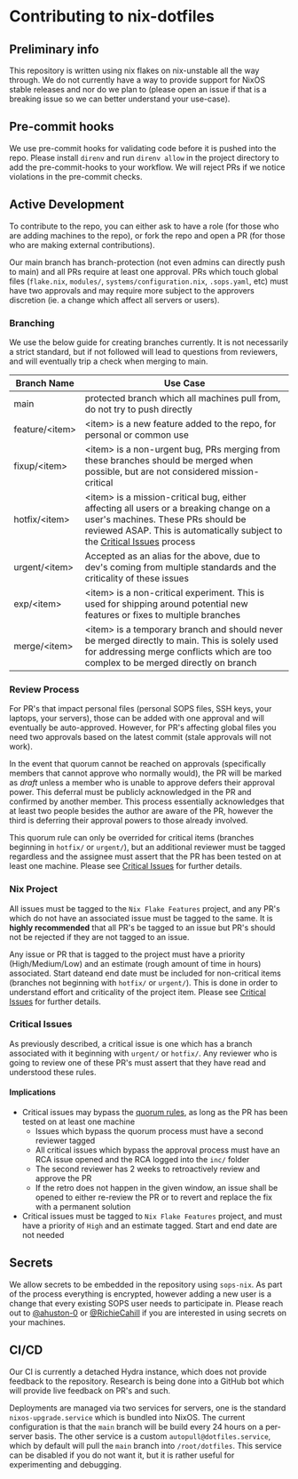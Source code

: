 # Contributing to nix-dotfiles

## Preliminary info

This repository is written using nix flakes on nix-unstable all the way
through. We do not currently have a way to provide support for NixOS stable
releases and nor do we plan to (please open an issue if that
is a breaking issue so we can better understand your use-case).

## Pre-commit hooks

We use pre-commit hooks for validating code before it is pushed into the repo.
Please install `direnv` and run `direnv allow` in the project directory to
add the pre-commit-hooks to your workflow. We will reject PRs if we notice
violations in the pre-commit checks.

## Active Development

To contribute to the repo, you can either ask to have a role (for those who are
adding machines to the repo), or fork the repo and open a PR (for those who are
making external contributions).

Our main branch has branch-protection (not even admins can directly push to
main) and all PRs require at least one approval. PRs which touch global files
(`flake.nix`, `modules/`, `systems/configuration.nix`, `.sops.yaml`, etc)
must have two approvals and may require more subject to the approvers discretion
(ie. a change which affect all servers or users).

### Branching

We use the below guide for creating branches currently. It is not necessarily
a strict standard, but if not followed will lead to questions from reviewers,
and will eventually trip a check when merging to main.

| Branch Name      | Use Case                                                                                                                                                                                                                      |
|------------------|-------------------------------------------------------------------------------------------------------------------------------------------------------------------------------------------------------------------------------|
| main             | protected branch which all machines pull from, do not try to push directly                                                                                                                                                    |
| feature/\<item\> | \<item\> is a new feature added to the repo, for personal or common use                                                                                                                                                       |
| fixup/\<item\>   | \<item\> is a non-urgent bug, PRs merging from these branches should be merged when possible, but are not considered mission-critical                                                                                         |
| hotfix/\<item\>  | \<item\> is a mission-critical bug, either affecting all users or a breaking change on a user's machines. These PRs should be reviewed ASAP. This is automatically subject to the [Critical Issues](#critical-issues) process |
| urgent/\<item\>  | Accepted as an alias for the above, due to dev's coming from multiple standards and the criticality of these issues                                                                                                           |
| exp/\<item\>     | \<item\> is a non-critical experiment. This is used for shipping around potential new features or fixes to multiple branches                                                                                                  |
| merge/\<item\>   | \<item\> is a temporary branch and should never be merged directly to main. This is solely used for addressing merge conflicts which are too complex to be merged directly on branch                                          |

### Review Process

For PR's that impact personal files (personal SOPS files, SSH keys, your laptops,
your servers), those can be added with one approval and will eventually be
auto-approved. However, for PR's affecting global files you need two
approvals based on the latest commit (stale approvals will not work).

In the event that quorum cannot be reached on approvals (specifically members
that cannot approve who normally would), the PR will be marked as *draft* unless
a member who is unable to approve defers their approval power. This deferral
must be publicly acknowledged in the PR and confirmed by another member.
This process essentially acknowledges that at least two people besides the
author are aware of the PR, however the third is deferring their approval powers
to those already involved.

This quorum rule can only be overrided for critical items (branches beginning
in `hotfix/` or `urgent/`), but an additional reviewer must be tagged regardless
and the assignee must assert that the PR has been tested on at least one
machine. Please see [Critical Issues](#critical-issues) for further details.

### Nix Project

All issues must be tagged to the `Nix Flake Features` project, and any PR's
which do not have an associated issue must be tagged to the same. It is
**highly recommended** that all PR's be tagged to an issue but PR's should
not be rejected if they are not tagged to an issue.

Any issue or PR that is tagged to the project must have a priority
(High/Medium/Low) and an estimate (rough amount of time in hours) associated.
Start dateand end date must be included for non-critical items (branches not
beginning with `hotfix/` or `urgent/`). This is done in order to understand
effort and criticality of the project item. Please see
[Critical Issues](#critical-issues) for further details.

### Critical Issues

As previously described, a critical issue is one which has a branch associated
with it beginning with `urgent/` or `hotfix/`. Any reviewer who is going to
review one of these PR's must assert that they have read and understood these
rules.

#### Implications

- Critical issues may bypass the [quorum rules](#review-process), as long as the
  PR has been tested on at least one machine
  - Issues which bypass the quorum process must have a second reviewer tagged
  - All critical issues which bypass the approval process must have an RCA issue
    opened and the RCA logged into the `inc/` folder
  - The second reviewer has 2 weeks to retroactively review and approve the PR
  - If the retro does not happen in the given window, an issue shall be opened
    to either re-review the PR or to revert and replace the fix with a
    permanent solution
- Critical issues must be tagged to `Nix Flake Features` project, and must have
  a priority of `High` and an estimate tagged. Start and end date are not needed

## Secrets

We allow secrets to be embedded in the repository using `sops-nix`. As part of
the process everything is encrypted, however adding a new user is a change
that every existing SOPS user needs to participate in. Please reach out to
[@ahuston-0](https://github.com/ahuston-0) or
[@RichieCahill](https://github.com/RichieCahill) if you are interested
in using secrets on your machines.

## CI/CD

Our CI is currently a detached Hydra instance, which does not provide
feedback to the repository. Research is being done into a GitHub bot which will
provide live feedback on PR's and such.

Deployments are managed via two services for servers, one is the standard
`nixos-upgrade.service` which is bundled into NixOS. The current configuration
is that the `main` branch will be build every 24 hours on a per-server basis.
The other service is a custom `autopull@dotfiles.service`, which by default
will pull the `main` branch into `/root/dotfiles`. This service can be disabled
if you do not want it, but it is rather useful for experimenting and debugging.
